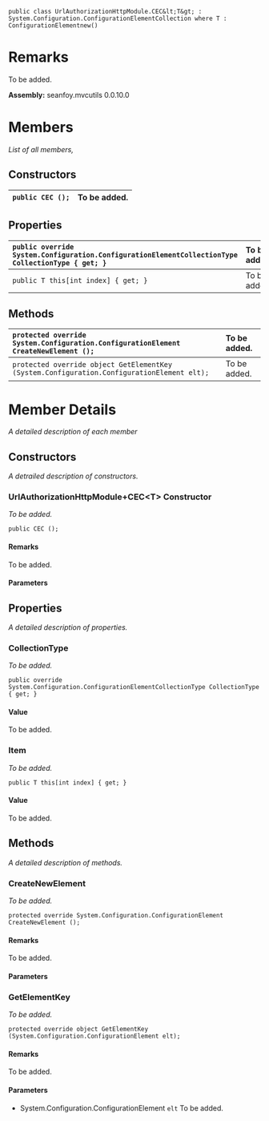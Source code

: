 
```
public class UrlAuthorizationHttpModule.CEC&lt;T&gt; : System.Configuration.ConfigurationElementCollection where T : ConfigurationElementnew()
```

# Remarks #
To be added.

**Assembly:** seanfoy.mvcutils 0.0.10.0

# Members #
_List of all members,_

## Constructors ##
| `public CEC ();`  | To be added. |
|:------------------|:-------------|

## Properties ##
| `public override System.Configuration.ConfigurationElementCollectionType CollectionType { get; }`  | To be added. |
|:---------------------------------------------------------------------------------------------------|:-------------|
| `public T this[int index] { get; }`                                                                | To be added. |

## Methods ##
| `protected override System.Configuration.ConfigurationElement CreateNewElement ();`  | To be added. |
|:-------------------------------------------------------------------------------------|:-------------|
| `protected override object GetElementKey (System.Configuration.ConfigurationElement elt);`  | To be added. |


# Member Details #
_A detailed description of each member_

## Constructors ##
_A detrailed description of constructors._

### UrlAuthorizationHttpModule+CEC&lt;T&gt; Constructor ###
_To be added._
```
public CEC ();
```

#### Remarks ####
To be added.

#### Parameters ####
## Properties ##
_A detailed description of properties._

### CollectionType ###
_To be added._
```
public override System.Configuration.ConfigurationElementCollectionType CollectionType { get; }
```
#### Value ####
To be added.

### Item ###
_To be added._
```
public T this[int index] { get; }
```
#### Value ####
To be added.

## Methods ##
_A detailed description of methods._

### CreateNewElement ###
_To be added._
```
protected override System.Configuration.ConfigurationElement CreateNewElement ();
```
#### Remarks ####
To be added.

#### Parameters ####

### GetElementKey ###
_To be added._
```
protected override object GetElementKey (System.Configuration.ConfigurationElement elt);
```
#### Remarks ####
To be added.

#### Parameters ####
  * System.Configuration.ConfigurationElement `elt`  To be added.